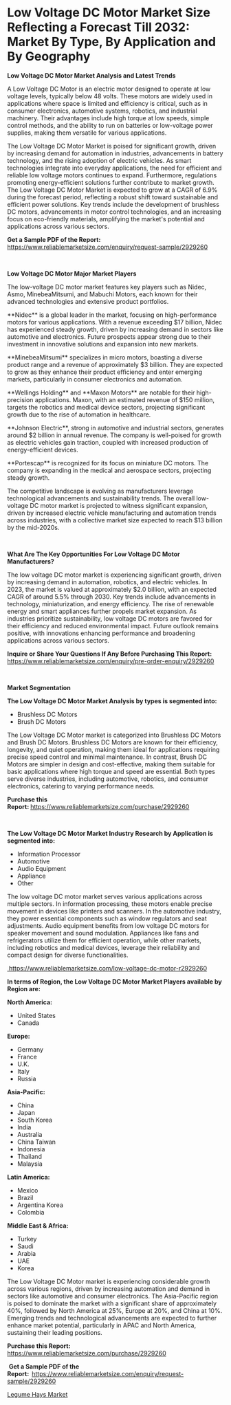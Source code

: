 <p><h1>Low Voltage DC Motor Market Size Reflecting a Forecast Till 2032: Market By Type, By Application and By Geography</h1></p><p><strong>Low Voltage DC Motor Market Analysis and Latest Trends</strong></p>
<p><p>A Low Voltage DC Motor is an electric motor designed to operate at low voltage levels, typically below 48 volts. These motors are widely used in applications where space is limited and efficiency is critical, such as in consumer electronics, automotive systems, robotics, and industrial machinery. Their advantages include high torque at low speeds, simple control methods, and the ability to run on batteries or low-voltage power supplies, making them versatile for various applications.</p><p>The Low Voltage DC Motor Market is poised for significant growth, driven by increasing demand for automation in industries, advancements in battery technology, and the rising adoption of electric vehicles. As smart technologies integrate into everyday applications, the need for efficient and reliable low voltage motors continues to expand. Furthermore, regulations promoting energy-efficient solutions further contribute to market growth. The Low Voltage DC Motor Market is expected to grow at a CAGR of 6.9% during the forecast period, reflecting a robust shift toward sustainable and efficient power solutions. Key trends include the development of brushless DC motors, advancements in motor control technologies, and an increasing focus on eco-friendly materials, amplifying the market's potential and applications across various sectors.</p></p>
<p><strong>Get a Sample PDF of the Report:&nbsp;</strong> <a href="https://www.reliablemarketsize.com/enquiry/request-sample/2929260?utm_campaign=3351&utm_medium=2&utm_source=Github&utm_content=ia&utm_term=12032025&utm_id=low-voltage-dc-motor">https://www.reliablemarketsize.com/enquiry/request-sample/2929260</a></p>
<p>&nbsp;</p>
<p><strong>Low Voltage DC Motor Major Market Players</strong></p>
<p><p>The low-voltage DC motor market features key players such as Nidec, Asmo, MinebeaMitsumi, and Mabuchi Motors, each known for their advanced technologies and extensive product portfolios. </p><p>**Nidec** is a global leader in the market, focusing on high-performance motors for various applications. With a revenue exceeding $17 billion, Nidec has experienced steady growth, driven by increasing demand in sectors like automotive and electronics. Future prospects appear strong due to their investment in innovative solutions and expansion into new markets.</p><p>**MinebeaMitsumi** specializes in micro motors, boasting a diverse product range and a revenue of approximately $3 billion. They are expected to grow as they enhance their product efficiency and enter emerging markets, particularly in consumer electronics and automation.</p><p>**Wellings Holding** and **Maxon Motors** are notable for their high-precision applications. Maxon, with an estimated revenue of $150 million, targets the robotics and medical device sectors, projecting significant growth due to the rise of automation in healthcare.</p><p>**Johnson Electric**, strong in automotive and industrial sectors, generates around $2 billion in annual revenue. The company is well-poised for growth as electric vehicles gain traction, coupled with increased production of energy-efficient devices.</p><p>**Portescap** is recognized for its focus on miniature DC motors. The company is expanding in the medical and aerospace sectors, projecting steady growth.</p><p>The competitive landscape is evolving as manufacturers leverage technological advancements and sustainability trends. The overall low-voltage DC motor market is projected to witness significant expansion, driven by increased electric vehicle manufacturing and automation trends across industries, with a collective market size expected to reach $13 billion by the mid-2020s.</p></p>
<p>&nbsp;</p>
<p><strong>What Are The Key Opportunities For Low Voltage DC Motor Manufacturers?</strong></p>
<p><p>The low voltage DC motor market is experiencing significant growth, driven by increasing demand in automation, robotics, and electric vehicles. In 2023, the market is valued at approximately $2.0 billion, with an expected CAGR of around 5.5% through 2030. Key trends include advancements in technology, miniaturization, and energy efficiency. The rise of renewable energy and smart appliances further propels market expansion. As industries prioritize sustainability, low voltage DC motors are favored for their efficiency and reduced environmental impact. Future outlook remains positive, with innovations enhancing performance and broadening applications across various sectors.</p></p>
<p><strong>Inquire or Share Your Questions If Any Before Purchasing This Report:</strong> <a href="https://www.reliablemarketsize.com/enquiry/pre-order-enquiry/2929260?utm_campaign=3351&utm_medium=2&utm_source=Github&utm_content=ia&utm_term=12032025&utm_id=low-voltage-dc-motor">https://www.reliablemarketsize.com/enquiry/pre-order-enquiry/2929260</a></p>
<p>&nbsp;</p>
<p><strong>Market Segmentation</strong></p>
<p><strong>The Low Voltage DC Motor Market Analysis by types is segmented into:</strong></p>
<p><ul><li>Brushless DC Motors</li><li>Brush DC Motors</li></ul></p>
<p><p>The Low Voltage DC Motor market is categorized into Brushless DC Motors and Brush DC Motors. Brushless DC Motors are known for their efficiency, longevity, and quiet operation, making them ideal for applications requiring precise speed control and minimal maintenance. In contrast, Brush DC Motors are simpler in design and cost-effective, making them suitable for basic applications where high torque and speed are essential. Both types serve diverse industries, including automotive, robotics, and consumer electronics, catering to varying performance needs.</p></p>
<p><strong>Purchase this Report:&nbsp;</strong><a href="https://www.reliablemarketsize.com/purchase/2929260?utm_campaign=3351&utm_medium=2&utm_source=Github&utm_content=ia&utm_term=12032025&utm_id=low-voltage-dc-motor">https://www.reliablemarketsize.com/purchase/2929260</a></p>
<p>&nbsp;</p>
<p><strong>The Low Voltage DC Motor Market Industry Research by Application is segmented into:</strong></p>
<p><ul><li>Information Processor</li><li>Automotive</li><li>Audio Equipment</li><li>Appliance</li><li>Other</li></ul></p>
<p><p>The low voltage DC motor market serves various applications across multiple sectors. In information processing, these motors enable precise movement in devices like printers and scanners. In the automotive industry, they power essential components such as window regulators and seat adjustments. Audio equipment benefits from low voltage DC motors for speaker movement and sound modulation. Appliances like fans and refrigerators utilize them for efficient operation, while other markets, including robotics and medical devices, leverage their reliability and compact design for diverse functionalities.</p></p>
<p><a href="https://www.reliablemarketsize.com/low-voltage-dc-motor-r2929260?utm_campaign=3351&utm_medium=2&utm_source=Github&utm_content=ia&utm_term=12032025&utm_id=low-voltage-dc-motor">&nbsp;https://www.reliablemarketsize.com/low-voltage-dc-motor-r2929260</a></p>
<p><strong>In terms of Region, the Low Voltage DC Motor Market Players available by Region are:</strong></p>
<p>
    <p> <strong> North America: </strong>
        <ul>
            <li>United States</li>
            <li>Canada</li>
        </ul>
        </p> 
    <p> <strong> Europe: </strong>
        <ul>
            <li>Germany</li>
            <li>France</li>
            <li>U.K.</li>
            <li>Italy</li>
            <li>Russia</li>
        </ul>
        </p> 
    <p> <strong> Asia-Pacific: </strong>
        <ul>
            <li>China</li>
            <li>Japan</li>
            <li>South Korea</li>
            <li>India</li>
            <li>Australia</li>
            <li>China Taiwan</li>
            <li>Indonesia</li>
            <li>Thailand</li>
            <li>Malaysia</li>
        </ul>
        </p> 
    <p> <strong> Latin America: </strong>
        <ul>
            <li>Mexico</li>
            <li>Brazil</li>
            <li>Argentina Korea</li>
            <li>Colombia</li>
        </ul>
        </p> 
    <p> <strong> Middle East & Africa: </strong>
        <ul>
            <li>Turkey</li>
            <li>Saudi</li>
            <li>Arabia</li>
            <li>UAE</li>
            <li>Korea</li>
        </ul>
    </p>
    </p>
<p><p>The Low Voltage DC Motor market is experiencing considerable growth across various regions, driven by increasing automation and demand in sectors like automotive and consumer electronics. The Asia-Pacific region is poised to dominate the market with a significant share of approximately 40%, followed by North America at 25%, Europe at 20%, and China at 10%. Emerging trends and technological advancements are expected to further enhance market potential, particularly in APAC and North America, sustaining their leading positions.</p></p>
<p><strong>Purchase this Report: </strong><a href="https://www.reliablemarketsize.com/purchase/2929260?utm_campaign=3351&utm_medium=2&utm_source=Github&utm_content=ia&utm_term=12032025&utm_id=low-voltage-dc-motor">https://www.reliablemarketsize.com/purchase/2929260</a></p>
<p>&nbsp;<strong>Get a Sample PDF of the Report:&nbsp;&nbsp;</strong><a href="https://www.reliablemarketsize.com/enquiry/request-sample/2929260?utm_campaign=3351&utm_medium=2&utm_source=Github&utm_content=ia&utm_term=12032025&utm_id=low-voltage-dc-motor">https://www.reliablemarketsize.com/enquiry/request-sample/2929260</a></p>
<p><strong></strong></p>
<p><p><a href="https://github.com/vassihucz/Market-Research-Report-List-1/blob/main/legume-hays-market.md?utm_campaign=3351&utm_medium=2&utm_source=Github&utm_content=ia&utm_term=12032025&utm_id=low-voltage-dc-motor">Legume Hays Market</a></p></p>